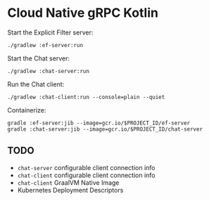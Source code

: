 # Cloud Native gRPC Kotlin

Start the Explicit Filter server:
```
./gradlew :ef-server:run
```

Start the Chat server:
```
./gradlew :chat-server:run
```

Run the Chat client:
```
./gradlew :chat-client:run --console=plain --quiet
```

Containerize:
```
gradle :ef-server:jib --image=gcr.io/$PROJECT_ID/ef-server
gradle :chat-server:jib --image=gcr.io/$PROJECT_ID/chat-server
```

## TODO

- `chat-server` configurable client connection info
- `chat-client` configurable client connection info
- `chat-client` GraalVM Native Image
- Kubernetes Deployment Descriptors
